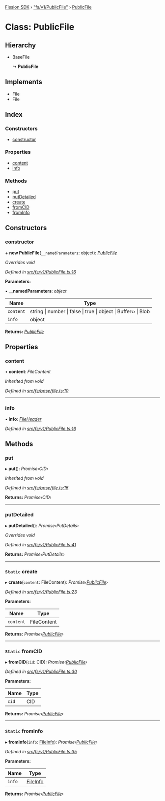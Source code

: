 [Fission SDK](../README.md) › ["fs/v1/PublicFile"](../modules/_fs_v1_publicfile_.md) › [PublicFile](_fs_v1_publicfile_.publicfile.md)

# Class: PublicFile

## Hierarchy

* BaseFile

  ↳ **PublicFile**

## Implements

* File
* File

## Index

### Constructors

* [constructor](_fs_v1_publicfile_.publicfile.md#constructor)

### Properties

* [content](_fs_v1_publicfile_.publicfile.md#content)
* [info](_fs_v1_publicfile_.publicfile.md#info)

### Methods

* [put](_fs_v1_publicfile_.publicfile.md#put)
* [putDetailed](_fs_v1_publicfile_.publicfile.md#putdetailed)
* [create](_fs_v1_publicfile_.publicfile.md#static-create)
* [fromCID](_fs_v1_publicfile_.publicfile.md#static-fromcid)
* [fromInfo](_fs_v1_publicfile_.publicfile.md#static-frominfo)

## Constructors

###  constructor

\+ **new PublicFile**(`__namedParameters`: object): *[PublicFile](_fs_v1_publicfile_.publicfile.md)*

*Overrides void*

*Defined in [src/fs/v1/PublicFile.ts:16](https://github.com/fission-suite/webnative/blob/3b06253/src/fs/v1/PublicFile.ts#L16)*

**Parameters:**

▪ **__namedParameters**: *object*

Name | Type |
------ | ------ |
`content` | string &#124; number &#124; false &#124; true &#124; object &#124; Buffer‹› &#124; Blob |
`info` | object |

**Returns:** *[PublicFile](_fs_v1_publicfile_.publicfile.md)*

## Properties

###  content

• **content**: *FileContent*

*Inherited from void*

*Defined in [src/fs/base/file.ts:10](https://github.com/fission-suite/webnative/blob/3b06253/src/fs/base/file.ts#L10)*

___

###  info

• **info**: *[FileHeader](../modules/_fs_protocol_public_types_.md#fileheader)*

*Defined in [src/fs/v1/PublicFile.ts:16](https://github.com/fission-suite/webnative/blob/3b06253/src/fs/v1/PublicFile.ts#L16)*

## Methods

###  put

▸ **put**(): *Promise‹CID›*

*Inherited from void*

*Defined in [src/fs/base/file.ts:16](https://github.com/fission-suite/webnative/blob/3b06253/src/fs/base/file.ts#L16)*

**Returns:** *Promise‹CID›*

___

###  putDetailed

▸ **putDetailed**(): *Promise‹PutDetails›*

*Overrides void*

*Defined in [src/fs/v1/PublicFile.ts:41](https://github.com/fission-suite/webnative/blob/3b06253/src/fs/v1/PublicFile.ts#L41)*

**Returns:** *Promise‹PutDetails›*

___

### `Static` create

▸ **create**(`content`: FileContent): *Promise‹[PublicFile](_fs_v1_publicfile_.publicfile.md)›*

*Defined in [src/fs/v1/PublicFile.ts:23](https://github.com/fission-suite/webnative/blob/3b06253/src/fs/v1/PublicFile.ts#L23)*

**Parameters:**

Name | Type |
------ | ------ |
`content` | FileContent |

**Returns:** *Promise‹[PublicFile](_fs_v1_publicfile_.publicfile.md)›*

___

### `Static` fromCID

▸ **fromCID**(`cid`: CID): *Promise‹[PublicFile](_fs_v1_publicfile_.publicfile.md)›*

*Defined in [src/fs/v1/PublicFile.ts:30](https://github.com/fission-suite/webnative/blob/3b06253/src/fs/v1/PublicFile.ts#L30)*

**Parameters:**

Name | Type |
------ | ------ |
`cid` | CID |

**Returns:** *Promise‹[PublicFile](_fs_v1_publicfile_.publicfile.md)›*

___

### `Static` fromInfo

▸ **fromInfo**(`info`: [FileInfo](../modules/_fs_protocol_public_types_.md#fileinfo)): *Promise‹[PublicFile](_fs_v1_publicfile_.publicfile.md)›*

*Defined in [src/fs/v1/PublicFile.ts:35](https://github.com/fission-suite/webnative/blob/3b06253/src/fs/v1/PublicFile.ts#L35)*

**Parameters:**

Name | Type |
------ | ------ |
`info` | [FileInfo](../modules/_fs_protocol_public_types_.md#fileinfo) |

**Returns:** *Promise‹[PublicFile](_fs_v1_publicfile_.publicfile.md)›*
